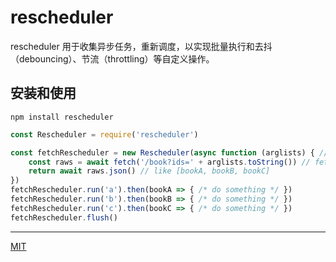 # rescheduler

rescheduler 用于收集异步任务，重新调度，以实现批量执行和去抖（debouncing）、节流（throttling）等自定义操作。

## 安装和使用

```shell
npm install rescheduler
```

```javascript
const Rescheduler = require('rescheduler')

const fetchRescheduler = new Rescheduler(async function (arglists) { // arglists: [['a'], ['b'], ['c']]
    const raws = await fetch('/book?ids=' + arglists.toString()) // fetch only once
    return await raws.json() // like [bookA, bookB, bookC]
})
fetchRescheduler.run('a').then(bookA => { /* do something */ })
fetchRescheduler.run('b').then(bookB => { /* do something */ })
fetchRescheduler.run('c').then(bookC => { /* do something */ })
fetchRescheduler.flush()
```

---

[MIT](https://github.com/cnlon/rescheduler/tree/master/LICENSE)
